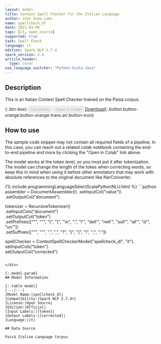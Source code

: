 ```yaml
---
layout: model
title: Context Spell Checker for the Italian Language
author: John Snow Labs
name: spellcheck_dl
date: 2021-03-08
tags: [it, open_source]
supported: true
task: Spell Check
language: it
edition: Spark NLP 2.7.4
spark_version: 2.4
article_header:
  type: cover
use_language_switcher: "Python-Scala-Java"
---
```


## Description

This is an Italian Context Spell Checker trained on the Paisà corpus.

{:.btn-box}
<button class="button button-orange" disabled>Live Demo</button>
<button class="button button-orange" disabled>Open in Colab</button>
[Download](https://s3.amazonaws.com/auxdata.johnsnowlabs.com/public/models/spellcheck_dl_it_2.7.4_2.4_1615238955709.zip){:.button.button-orange.button-orange-trans.arr.button-icon}

## How to use

The sample code snippet may not contain all required fields of a pipeline. In this case, you can reach out a related colab notebook containing the end-to-end pipeline and more by clicking the "Open in Colab" link above.


The model works at the token level, so you must put it after tokenization.
The model can change the length of the tokes when correcting words, so keep this in mind when using it before other annotators that may work with absolute references to the original document like NerConverter.

<div class="tabs-box" markdown="1">
{% include programmingLanguageSelectScalaPythonNLU.html %}
```python
assembler = DocumentAssembler()\
 .setInputCol("value")\
 .setOutputCol("document")

tokenizer = RecursiveTokenizer()\
 .setInputCols("document")\
 .setOutputCol("token")\
 .setPrefixes(["\"", """, "(", "[", "\n", ".", "l'", "dell'", "nell'", "sull'", "all'", "d'", "un'"])\
 .setSuffixes(["\"", """, ".", ",", "?", ")", "]", "!", ";", ":"])

spellChecker = ContextSpellCheckerModel("spellcheck_dl", "it").\
    setInputCols("token").\
    setOutputCol("corrected")
```

</div>

{:.model-param}
## Model Information

{:.table-model}
|---|---|
|Model Name:|spellcheck_dl|
|Compatibility:|Spark NLP 2.7.4+|
|License:|Open Source|
|Edition:|Official|
|Input Labels:|[token]|
|Output Labels:|[corrected]|
|Language:|it|

## Data Source

Paisà Italian Language Corpus.